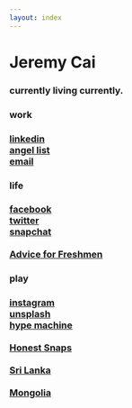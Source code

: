 ```yaml
---
layout: index
---
```


<div id="content">
	<h1><strong>Jeremy Cai</strong></h1>
	<h3>currently living currently.</h3>
	<div class="row">
		<div class="col-md-4 title-section">
			<h3><strong>work</strong><h3>
			<a href="https://www.linkedin.com/in/jeremyhcai" target="_blank">linkedin</a>
			<br>
			<a href="https://angel.co/cai" target="_blank">angel list</a>
			<br>
			<a href="mailto:jjeremycai@gmail.com" target="_blank">email</a>
		</div>
		<div class="col-md-4 title-section">
			<h3><strong>life</strong><h3>
			<a href="https://www.facebook.com/JeremyHCai" target="_blank">facebook</a>
			<br>
			<a href="https://twitter.com/jjeremycai" target="_blank">twitter</a>
			<br>
			<a href="http://i.imgur.com/rKhCl13.png" target="_blank">snapchat</a>
			<br>
			<br>
			<a href="https://medium.com/@Cai/how-to-have-a-phenomenal-first-year-in-college-7b327ecb1aac" target="_blank">Advice for Freshmen</a>
		</div>
		<div class="col-md-4 title-section">
			<h3><strong>play</strong><h3>
			<a href="https://instagram.com/jjeremycai/" target="_blank">instagram</a>
			<br>
			<a href="https://unsplash.com/j" target="_blank">unsplash</a>
			<br>
			<a href="http://hypem.com/jukely" target="_blank">hype machine</a>
			<br>
			<br>
			<a href="http://honestsnaps.com/" target="_blank">Honest Snaps</a>
			<br>
			<br>
			<a href="https://cai.exposure.co/sri-lanka" target="_blank">Sri Lanka</a>
			<br>
			<br>
			<a href="https://www.facebook.com/JeremyHCai/media_set?set=a.10201983547373144.1073741828.1319195183&type=3" target="_blank">Mongolia</a>
		</div>
	</div>
</div>